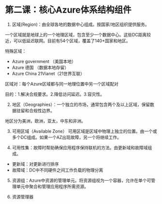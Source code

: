 # 第二课：核心Azure体系结构组件

1. 区域(Region)：由全球各地的数据中心组成。按国家/地区组织提供服务。

一个区域就是地球上的一个地理区域，包含至少一个数据中心。这些DC距离较近，可以低延迟联网。目前有54个区域，覆盖了140+国家和地区。

特殊区域：
- Azure government （美国本地）
- Azure 德国 （数据本地存留）
- Azure China 21Vianet（21世界互联）

区域对：每个Azure区域都与同一地理位置中另一个区域配对

目的：1.解决合规要求。2.降低访问延迟。3.容灾性。

2. 地区（Geographies）：一个独立的市场，通常包含两个及以上区域，保留数据驻留和合规性边界。

地区分为美洲，欧洲，亚太，中东和非洲。

3. 可用区域（Available Zone）
可用区域是区域中物理上独立的位置。由一个或多个DC组成。如果一个AZ出现故障，另一个将继续工作。

4. 可用性集：故障时帮助确保应用程序保持联机的方法。由更新域和故障域组成。
- 更新域：对更新进行排序
- 故障域：DC中不同硬件之间工作负载的物理分离

5. 资源组：Azure中资源的管理单元。将资源组视为一个容器，允许在单个可管理单元中聚合和管理应用程序所需资源。

6. 资源管理器
